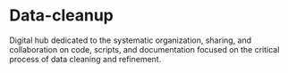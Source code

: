 # Data-cleanup
Digital hub dedicated to the systematic organization, sharing, and collaboration on code, scripts, and documentation focused on the critical process of data cleaning and refinement.
